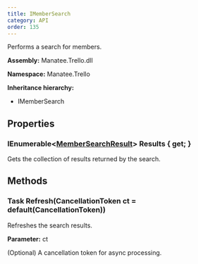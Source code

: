 ```yaml
---
title: IMemberSearch
category: API
order: 135
---
```


Performs a search for members.

**Assembly:** Manatee.Trello.dll

**Namespace:** Manatee.Trello

**Inheritance hierarchy:**

- IMemberSearch

## Properties

### IEnumerable&lt;[MemberSearchResult](../MemberSearchResult#membersearchresult)&gt; Results { get; }

Gets the collection of results returned by the search.

## Methods

### Task Refresh(CancellationToken ct = default(CancellationToken))

Refreshes the search results.

**Parameter:** ct

(Optional) A cancellation token for async processing.

